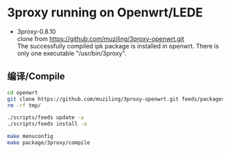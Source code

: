 3proxy running on Openwrt/LEDE
===

* 3proxy-0.8.10   
  clone from https://github.com/muziling/3proxy-openwrt.git  
  The successfully compiled ipk package is installed in openwrt. There is only one executable "/usr/bin/3proxy".

编译/Compile
---

```bash
cd openwrt
git clone https://github.com/muziling/3proxy-openwrt.git feeds/packages/net/3proxy
rm -rf tmp/

./scripts/feeds update -a
./scripts/feeds install -a

make menuconfig
make package/3proxy/compile
```
